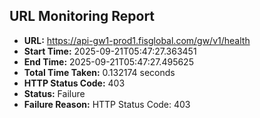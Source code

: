 ## URL Monitoring Report

- **URL:** https://api-gw1-prod1.fisglobal.com/gw/v1/health
- **Start Time:** 2025-09-21T05:47:27.363451
- **End Time:** 2025-09-21T05:47:27.495625
- **Total Time Taken:** 0.132174 seconds
- **HTTP Status Code:** 403
- **Status:** Failure
- **Failure Reason:** HTTP Status Code: 403
